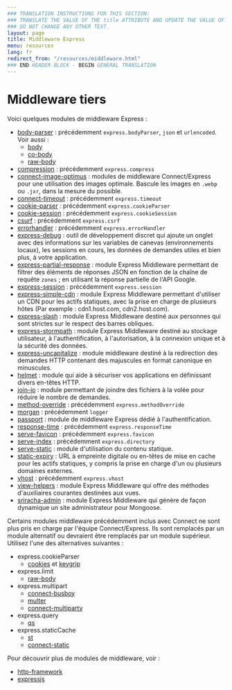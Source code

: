```yaml
---
### TRANSLATION INSTRUCTIONS FOR THIS SECTION:
### TRANSLATE THE VALUE OF THE title ATTRIBUTE AND UPDATE THE VALUE OF THE lang ATTRIBUTE. 
### DO NOT CHANGE ANY OTHER TEXT. 
layout: page
title: Middleware Express
menu: resources
lang: fr
redirect_from: "/resources/middleware.html"
### END HEADER BLOCK - BEGIN GENERAL TRANSLATION
---
```


# Middleware tiers

Voici quelques modules de middleware Express :

  - [body-parser](https://github.com/expressjs/body-parser) : précédemment `express.bodyParser`, `json` et `urlencoded`.
  Voir aussi :
    - [body](https://github.com/raynos/body)
    - [co-body](https://github.com/visionmedia/co-body)
    - [raw-body](https://github.com/stream-utils/raw-body)
  - [compression](https://github.com/expressjs/compression) : précédemment `express.compress`
  - [connect-image-optimus](https://github.com/msemenistyi/connect-image-optimus) : modules de middleware Connect/Express pour une utilisation des images optimale. Bascule les images en `.webp` ou `.jxr`, dans la mesure du possible.
  - [connect-timeout](https://github.com/expressjs/timeout) : précédemment `express.timeout`
  - [cookie-parser](https://github.com/expressjs/cookie-parser) : précédemment `express.cookieParser`
  - [cookie-session](https://github.com/expressjs/cookie-session) : précédemment `express.cookieSession`
  - [csurf](https://github.com/expressjs/csurf) : précédemment `express.csrf`
  - [errorhandler](https://github.com/expressjs/errorhandler) : précédemment `express.errorHandler`
  - [express-debug](https://github.com/devoidfury/express-debug) : outil de développement discret qui ajoute un onglet avec des informations sur les variables de canevas (environnements locaux), les sessions en cours, les données de demandes utiles et bien plus, à votre application.
  - [express-partial-response](https://github.com/nemtsov/express-partial-response) : module Express Middleware permettant de filtrer des éléments de réponses JSON en fonction de la chaîne de requête `zones` ; en utilisant la réponse partielle de l'API Google.
  - [express-session](https://github.com/expressjs/session) : précédemment `express.session`
  - [express-simple-cdn](https://github.com/jamiesteven/express-simple-cdn) : module Express Middleware permettant d'utiliser un CDN pour les actifs statiques, avec la prise en charge de plusieurs hôtes (Par exemple : cdn1.host.com, cdn2.host.com).
  - [express-slash](https://github.com/ericf/express-slash) : module Express Middleware destiné aux personnes qui sont strictes sur le respect des barres obliques.
  - [express-stormpath](https://github.com/stormpath/stormpath-express) : module Express Middleware destiné au stockage utilisateur, à l'authentification, à l'autorisation, à la connexion unique et à la sécurité des données.
  - [express-uncapitalize](https://github.com/jamiesteven/express-uncapitalize) : module middleware destiné à la redirection des demandes HTTP contenant des majuscules en format canonique en minuscules.
  - [helmet](https://github.com/helmetjs/helmet) : module qui aide à sécuriser vos applications en définissant divers en-têtes HTTP.
  - [join-io](https://github.com/coderaiser/join-io "join-io") : module permettant de joindre des fichiers à la volée pour réduire le nombre de demandes.
  - [method-override](https://github.com/expressjs/method-override) : précédemment `express.methodOverride`
  - [morgan](https://github.com/expressjs/morgan) : précédemment `logger`
  - [passport](https://github.com/jaredhanson/passport) : module de middleware Express dédié à l'authentification.
  - [response-time](https://github.com/expressjs/response-time) : précédemment `express.responseTime`
  - [serve-favicon](https://github.com/expressjs/serve-favicon) : précédemment `express.favicon`
  - [serve-index](https://github.com/expressjs/serve-index) : précédemment `express.directory`
  - [serve-static](https://github.com/expressjs/serve-static) : module d'utilisation du contenu statique.
  - [static-expiry](https://github.com/paulwalker/connect-static-expiry) : URL à empreinte digitale ou en-têtes de mise en cache pour les actifs statiques, y compris la prise en charge d'un ou plusieurs domaines externes.
  - [vhost](https://github.com/expressjs/vhost) : précédemment `express.vhost`
  - [view-helpers](https://github.com/madhums/node-view-helpers) : module Express Middleware qui offre des méthodes d'auxiliaires courantes destinées aux vues.
  - [sriracha-admin](https://github.com/hdngr/siracha) : module Express Middleware qui génère de façon dynamique un site administrateur pour Mongoose.

Certains modules middleware précédemment inclus avec Connect ne sont plus pris en charge par l'équipe Connect/Express. Ils sont remplacés par un module alternatif ou devraient être remplacés par un module supérieur. Utilisez l'une des alternatives suivantes :

  - express.cookieParser
    - [cookies](https://github.com/jed/cookies) et [keygrip](https://github.com/jed/keygrip)
  - express.limit
    - [raw-body](https://github.com/stream-utils/raw-body)
  - express.multipart
    - [connect-busboy](https://github.com/mscdex/connect-busboy)
    - [multer](https://github.com/expressjs/multer)
    - [connect-multiparty](https://github.com/superjoe30/connect-multiparty)
  - express.query
    - [qs](https://github.com/visionmedia/node-querystring)
  - express.staticCache
    - [st](https://github.com/isaacs/st)
    - [connect-static](https://github.com/andrewrk/connect-static)

Pour découvrir plus de modules de middleware, voir :

 - [http-framework](https://github.com/Raynos/http-framework/wiki/Modules)
 - [expressjs](https://github.com/expressjs)
